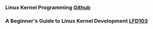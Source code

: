 ### Linux Kernel Programming [Github](https://github.com/FernandoFH/Linux-Kernel-Programming_2E)

### A Beginner's Guide to Linux Kernel Development [LFD103](https://trainingportal.linuxfoundation.org/courses/a-beginners-guide-to-linux-kernel-development-lfd103)
